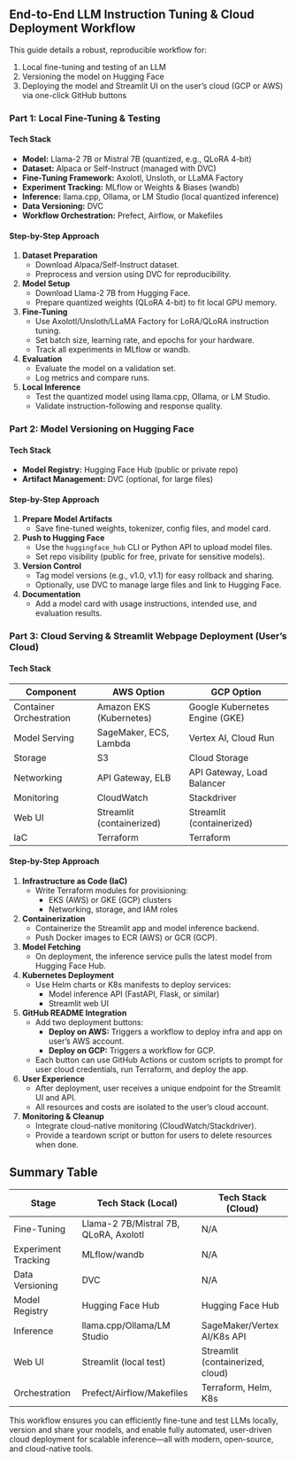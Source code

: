 ## End-to-End LLM Instruction Tuning & Cloud Deployment Workflow

This guide details a robust, reproducible workflow for:  
1. Local fine-tuning and testing of an LLM  
2. Versioning the model on Hugging Face  
3. Deploying the model and Streamlit UI on the user’s cloud (GCP or AWS) via one-click GitHub buttons

### **Part 1: Local Fine-Tuning & Testing**

#### **Tech Stack**
- **Model:** Llama-2 7B or Mistral 7B (quantized, e.g., QLoRA 4-bit)
- **Dataset:** Alpaca or Self-Instruct (managed with DVC)
- **Fine-Tuning Framework:** Axolotl, Unsloth, or LLaMA Factory
- **Experiment Tracking:** MLflow or Weights & Biases (wandb)
- **Inference:** llama.cpp, Ollama, or LM Studio (local quantized inference)
- **Data Versioning:** DVC
- **Workflow Orchestration:** Prefect, Airflow, or Makefiles

#### **Step-by-Step Approach**
1. **Dataset Preparation**
   - Download Alpaca/Self-Instruct dataset.
   - Preprocess and version using DVC for reproducibility.
2. **Model Setup**
   - Download Llama-2 7B from Hugging Face.
   - Prepare quantized weights (QLoRA 4-bit) to fit local GPU memory.
3. **Fine-Tuning**
   - Use Axolotl/Unsloth/LLaMA Factory for LoRA/QLoRA instruction tuning.
   - Set batch size, learning rate, and epochs for your hardware.
   - Track all experiments in MLflow or wandb.
4. **Evaluation**
   - Evaluate the model on a validation set.
   - Log metrics and compare runs.
5. **Local Inference**
   - Test the quantized model using llama.cpp, Ollama, or LM Studio.
   - Validate instruction-following and response quality.

### **Part 2: Model Versioning on Hugging Face**

#### **Tech Stack**
- **Model Registry:** Hugging Face Hub (public or private repo)
- **Artifact Management:** DVC (optional, for large files)

#### **Step-by-Step Approach**
1. **Prepare Model Artifacts**
   - Save fine-tuned weights, tokenizer, config files, and model card.
2. **Push to Hugging Face**
   - Use the `huggingface_hub` CLI or Python API to upload model files.
   - Set repo visibility (public for free, private for sensitive models).
3. **Version Control**
   - Tag model versions (e.g., v1.0, v1.1) for easy rollback and sharing.
   - Optionally, use DVC to manage large files and link to Hugging Face.
4. **Documentation**
   - Add a model card with usage instructions, intended use, and evaluation results.

### **Part 3: Cloud Serving & Streamlit Webpage Deployment (User’s Cloud)**

#### **Tech Stack**
| Component              | AWS Option                | GCP Option                |
|------------------------|--------------------------|---------------------------|
| Container Orchestration| Amazon EKS (Kubernetes)  | Google Kubernetes Engine (GKE) |
| Model Serving          | SageMaker, ECS, Lambda   | Vertex AI, Cloud Run      |
| Storage                | S3                       | Cloud Storage             |
| Networking             | API Gateway, ELB         | API Gateway, Load Balancer|
| Monitoring             | CloudWatch               | Stackdriver               |
| Web UI                 | Streamlit (containerized)| Streamlit (containerized) |
| IaC                    | Terraform                | Terraform                 |

#### **Step-by-Step Approach**
1. **Infrastructure as Code (IaC)**
   - Write Terraform modules for provisioning:
     - EKS (AWS) or GKE (GCP) clusters
     - Networking, storage, and IAM roles
2. **Containerization**
   - Containerize the Streamlit app and model inference backend.
   - Push Docker images to ECR (AWS) or GCR (GCP).
3. **Model Fetching**
   - On deployment, the inference service pulls the latest model from Hugging Face Hub.
4. **Kubernetes Deployment**
   - Use Helm charts or K8s manifests to deploy services:
     - Model inference API (FastAPI, Flask, or similar)
     - Streamlit web UI
5. **GitHub README Integration**
   - Add two deployment buttons:
     - **Deploy on AWS:** Triggers a workflow to deploy infra and app on user’s AWS account.
     - **Deploy on GCP:** Triggers a workflow for GCP.
   - Each button can use GitHub Actions or custom scripts to prompt for user cloud credentials, run Terraform, and deploy the app.
6. **User Experience**
   - After deployment, user receives a unique endpoint for the Streamlit UI and API.
   - All resources and costs are isolated to the user’s cloud account.
7. **Monitoring & Cleanup**
   - Integrate cloud-native monitoring (CloudWatch/Stackdriver).
   - Provide a teardown script or button for users to delete resources when done.

## **Summary Table**

| Stage              | Tech Stack (Local)                        | Tech Stack (Cloud)              |
|--------------------|-------------------------------------------|---------------------------------|
| Fine-Tuning        | Llama-2 7B/Mistral 7B, QLoRA, Axolotl     | N/A                             |
| Experiment Tracking| MLflow/wandb                              | N/A                             |
| Data Versioning    | DVC                                       | N/A                             |
| Model Registry     | Hugging Face Hub                          | Hugging Face Hub                |
| Inference          | llama.cpp/Ollama/LM Studio                | SageMaker/Vertex AI/K8s API     |
| Web UI             | Streamlit (local test)                    | Streamlit (containerized, cloud)|
| Orchestration      | Prefect/Airflow/Makefiles                 | Terraform, Helm, K8s            |

This workflow ensures you can efficiently fine-tune and test LLMs locally, version and share your models, and enable fully automated, user-driven cloud deployment for scalable inference—all with modern, open-source, and cloud-native tools.